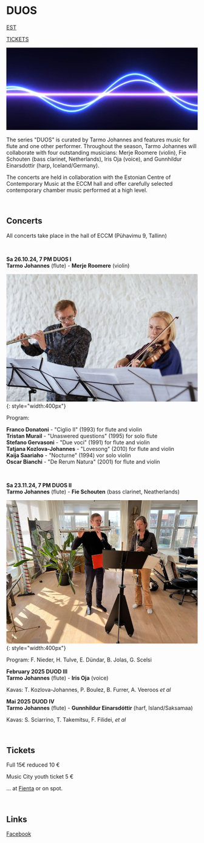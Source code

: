 # DUOS 

[EST](duos.md)

[TICKETS](https://fienta.com/et/duod-i)

![](img/duod-laine.png)


The series "DUOS" is curated by Tarmo Johannes and features music for flute and one other performer. Throughout the season, Tarmo Johannes will collaborate with four outstanding musicians: Merje Roomere (violin), Fie Schouten (bass clarinet, Netherlands), Iris Oja (voice), and Gunnhildur Einarsdottir (harp, Iceland/Germany).

The concerts are held in collaboration with the Estonian Centre of Contemporary Music at the ECCM hall and offer carefully selected contemporary chamber music performed at a high level.



<br />

## Concerts

All concerts take place in the hall of ECCM (Pühavimu 9, Tallinn)

<br>

**Sa 26.10.24,  7 PM DUOS I** <br />
**Tarmo Johannes** (flute) - **Merje Roomere** (violin)

![](img/Tarmo-Merje.jpg){: style="width:400px"}


Program:  

**Franco Donatoni** -  "Ciglio II" (1993) for flute and violin <br />
**Tristan Murail** -  "Unaswered questions" (1995) for solo flute <br />
**Stefano Gervasoni** - "Due voci" (1991) for flute and violin <br />
**Tatjana Kozlova-Johannes**  - "Lovesong" (2010) for flute and violin <br />
**Kaija Saariaho** -  "Nocturne" (1994)  vor solo violin<br />
**Oscar Bianchi** - "De Rerum Natura" (2001) for flute and violin <br />

<br />

**Sa 23.11.24,  7 PM DUOS II** <br />
**Tarmo Johannes** (flute) - **Fie Schouten** (bass clarinet, Neatherlands)

![](img/Tarmo-Fie.jpg){: style="width:400px"}

Program: F. Nieder, H. Tulve, E. Dündar, B. Jolas, G. Scelsi


**February 2025 DUOD III** <br />
**Tarmo Johannes** (flute) - **Iris Oja** (voice)

Kavas: T. Kozlova-Johannes, P. Boulez, B. Furrer, A. Veeroos *et al*


**Mai 2025 DUOD IV** <br />
**Tarmo Johannes** (flute) - **Gunnhildur Einarsdóttir** (harf, Island/Saksamaa)

Kavas: S. Sciarrino, T. Takemitsu, F. Filidei, *et al* 



<br/>

## Tickets

Full 15€ reduced 10 €

Music City youth ticket 5 € 


... at [Fienta](https://fienta.com/et/duod-i) or on spot.
 


<br>

## Links

[Facebook](https://www.facebook.com/events/3258095860989034)

